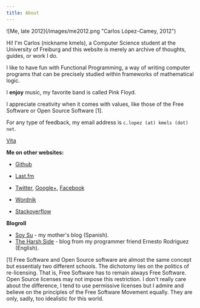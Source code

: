 ```yaml
---
title: About
---
```


<div class="inline-image">![Me, late 2012](/images/me2012.png "Carlos López-Camey, 2012") </div>

Hi! I'm Carlos (nickname kmels), a Computer Science student at the University of Freiburg and this website is merely an archive of thoughts, guides, or work I do. 

I like to have fun with Functional Programming, a way of writing computer programs that can be precisely studied within frameworks of mathematical logic. 

I **enjoy** music, my favorite band is called Pink Floyd. 

I appreciate creativity when it comes with values, like those of the Free Software or Open Source Software [1].

For any type of feedback, my email address is `c.lopez (at) kmels (dot) net`.

[Vita](/files/cv-en/cv.pdf)

<div class="clear"></div>

**Me on other websites:**

  * [Github](https://github.com/kmels)

  * [Last.fm](http://last.fm/user/kmels)

  * [Twitter](http://twitter.com/kmels), [Google+](https://plus.google.com/117463675576666998868/), [Facebook](http://facebook.com/kmels)

  * [Wordnik](http://www.wordnik.com/users/kmels)
  
  * [Stackoverflow](http://stackoverflow.com/users/225956/carlos-lopez-camey)


**Blogroll**

* [Soy Su](http://soysu.net) - my mother's blog (Spanish).
* [The Harsh Side](http://harshside.wordpress.com/) - blog from my programmer friend Ernesto Rodriguez (English).

[1] Free Software and Open Source software are almost the same concept but essentialy two different schools. The dichotomy lies on the politics of re-licensing. That is, Free Software has to remain always Free Software. Open Source licenses may not impose this restriction. I don't really care about the difference, I tend to use permissive licenses but I admire and believe on the principles of the Free Software Movement equally. They are only, sadly, too idealistic for this world.
